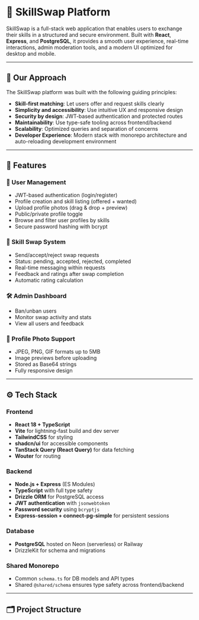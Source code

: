 # 🔁 SkillSwap Platform

SkillSwap is a full-stack web application that enables users to exchange their skills in a structured and secure environment. Built with **React**, **Express**, and **PostgreSQL**, it provides a smooth user experience, real-time interactions, admin moderation tools, and a modern UI optimized for desktop and mobile.

---

## 🧠 Our Approach

The SkillSwap platform was built with the following guiding principles:

- **Skill-first matching**: Let users offer and request skills clearly
- **Simplicity and accessibility**: Use intuitive UX and responsive design
- **Security by design**: JWT-based authentication and protected routes
- **Maintainability**: Use type-safe tooling across frontend/backend
- **Scalability**: Optimized queries and separation of concerns
- **Developer Experience**: Modern stack with monorepo architecture and auto-reloading development environment

---

## 🚀 Features

### 👥 User Management
- JWT-based authentication (login/register)
- Profile creation and skill listing (offered + wanted)
- Upload profile photos (drag & drop + preview)
- Public/private profile toggle
- Browse and filter user profiles by skills
- Secure password hashing with bcrypt

### 🔁 Skill Swap System
- Send/accept/reject swap requests
- Status: pending, accepted, rejected, completed
- Real-time messaging within requests
- Feedback and ratings after swap completion
- Automatic rating calculation

### 🛠️ Admin Dashboard
- Ban/unban users
- Monitor swap activity and stats
- View all users and feedback

### 📸 Profile Photo Support
- JPEG, PNG, GIF formats up to 5MB
- Image previews before uploading
- Stored as Base64 strings
- Fully responsive design

---

## ⚙️ Tech Stack

### Frontend
- **React 18 + TypeScript**
- **Vite** for lightning-fast build and dev server
- **TailwindCSS** for styling
- **shadcn/ui** for accessible components
- **TanStack Query (React Query)** for data fetching
- **Wouter** for routing

### Backend
- **Node.js + Express** (ES Modules)
- **TypeScript** with full type safety
- **Drizzle ORM** for PostgreSQL access
- **JWT authentication** with `jsonwebtoken`
- **Password security** using `bcryptjs`
- **Express-session + connect-pg-simple** for persistent sessions

### Database
- **PostgreSQL** hosted on Neon (serverless) or Railway
- DrizzleKit for schema and migrations

### Shared Monorepo
- Common `schema.ts` for DB models and API types
- Shared `@shared/schema` ensures type safety across frontend/backend

---

## 🗂️ Project Structure

